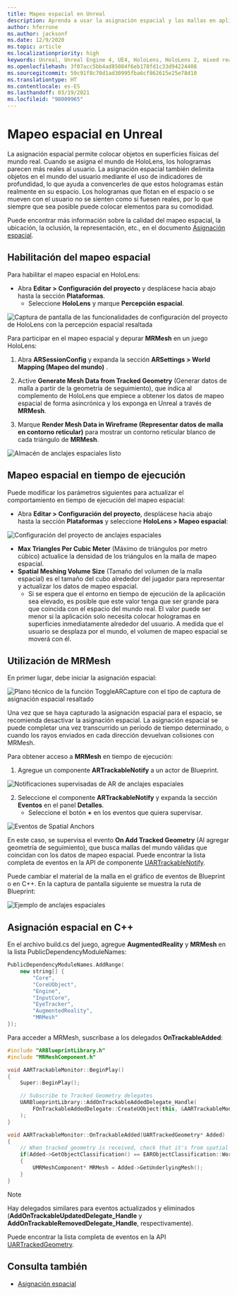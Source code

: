 ```yaml
---
title: Mapeo espacial en Unreal
description: Aprenda a usar la asignación espacial y las mallas en aplicaciones de realidad mixta de Unreal para dispositivos HoloLens.
author: hferrone
ms.author: jacksonf
ms.date: 12/9/2020
ms.topic: article
ms.localizationpriority: high
keywords: Unreal, Unreal Engine 4, UE4, HoloLens, HoloLens 2, mixed reality, development, features, documentation, guides, holograms, spatial mapping, mixed reality headset, windows mixed reality headset, virtual reality headset
ms.openlocfilehash: 3f07acc5bb4ad85084f6eb178fd1c33d94224408
ms.sourcegitcommit: 59c91f8c70d1ad30995fba6cf862615e25e78d10
ms.translationtype: HT
ms.contentlocale: es-ES
ms.lasthandoff: 03/19/2021
ms.locfileid: "98009965"
---
```

# <a name="spatial-mapping-in-unreal"></a>Mapeo espacial en Unreal

La asignación espacial permite colocar objetos en superficies físicas del mundo real. Cuando se asigna el mundo de HoloLens, los hologramas parecen más reales al usuario. La asignación espacial también delimita objetos en el mundo del usuario mediante el uso de indicadores de profundidad, lo que ayuda a convencerles de que estos hologramas están realmente en su espacio. Los hologramas que flotan en el espacio o se mueven con el usuario no se sienten como si fuesen reales, por lo que siempre que sea posible puede colocar elementos para su comodidad.

Puede encontrar más información sobre la calidad del mapeo espacial, la ubicación, la oclusión, la representación, etc., en el documento [Asignación espacial](../../design/spatial-mapping.md).

## <a name="enabling-spatial-mapping"></a>Habilitación del mapeo espacial

Para habilitar el mapeo espacial en HoloLens:
- Abra **Editar > Configuración del proyecto** y desplácese hacia abajo hasta la sección **Plataformas**.    
    + Seleccione **HoloLens** y marque **Percepción espacial**.

![Captura de pantalla de las funcionalidades de configuración del proyecto de HoloLens con la percepción espacial resaltada](images/unreal-spatial-mapping-img-01.png)

Para participar en el mapeo espacial y depurar **MRMesh** en un juego HoloLens:
1. Abra **ARSessionConfig** y expanda la sección **ARSettings > World Mapping (Mapeo del mundo)** . 

2. Active **Generate Mesh Data from Tracked Geometry** (Generar datos de malla a partir de la geometría de seguimiento), que indica al complemento de HoloLens que empiece a obtener los datos de mapeo espacial de forma asincrónica y los exponga en Unreal a través de **MRMesh**. 
3. Marque **Render Mesh Data in Wireframe (Representar datos de malla en contorno reticular)** para mostrar un contorno reticular blanco de cada triángulo de **MRMesh**. 

![Almacén de anclajes espaciales listo](images/unreal-spatialmapping-arsettings.PNG)


## <a name="spatial-mapping-at-runtime"></a>Mapeo espacial en tiempo de ejecución
Puede modificar los parámetros siguientes para actualizar el comportamiento en tiempo de ejecución del mapeo espacial:

- Abra **Editar > Configuración del proyecto**, desplácese hacia abajo hasta la sección **Plataformas** y seleccione **HoloLens > Mapeo espacial**: 

![Configuración del proyecto de anclajes espaciales](images/unreal-spatialmapping-projectsettings.PNG)

- **Max Triangles Per Cubic Meter** (Máximo de triángulos por metro cúbico) actualice la densidad de los triángulos en la malla de mapeo espacial.  
- **Spatial Meshing Volume Size** (Tamaño del volumen de la malla espacial) es el tamaño del cubo alrededor del jugador para representar y actualizar los datos de mapeo espacial.  
    + Si se espera que el entorno en tiempo de ejecución de la aplicación sea elevado, es posible que este valor tenga que ser grande para que coincida con el espacio del mundo real. El valor puede ser menor si la aplicación solo necesita colocar hologramas en superficies inmediatamente alrededor del usuario. A medida que el usuario se desplaza por el mundo, el volumen de mapeo espacial se moverá con él. 

## <a name="working-with-mrmesh"></a>Utilización de MRMesh

En primer lugar, debe iniciar la asignación espacial:

![Plano técnico de la función ToggleARCapture con el tipo de captura de asignación espacial resaltado](images/unreal-spatial-mapping-img-02.png)

Una vez que se haya capturado la asignación espacial para el espacio, se recomienda desactivar la asignación espacial.  La asignación espacial se puede completar una vez transcurrido un período de tiempo determinado, o cuando los rayos enviados en cada dirección devuelvan colisiones con MRMesh.

Para obtener acceso a **MRMesh** en tiempo de ejecución:
1. Agregue un componente **ARTrackableNotify** a un actor de Blueprint. 

![Notificaciones supervisadas de AR de anclajes espaciales](images/unreal-spatialmapping-artrackablenotify.PNG)

2. Seleccione el componente **ARTrackableNotify** y expanda la sección **Eventos** en el panel **Detalles**. 
    - Seleccione el botón **+** en los eventos que quiera supervisar. 

![Eventos de Spatial Anchors](images/unreal-spatialmapping-events.PNG)

En este caso, se supervisa el evento **On Add Tracked Geometry** (Al agregar geometría de seguimiento), que busca mallas del mundo válidas que coincidan con los datos de mapeo espacial. Puede encontrar la lista completa de eventos en la API de componente [UARTrackableNotify](https://docs.unrealengine.com/API/Runtime/AugmentedReality/UARTrackableNotifyComponent/index.html). 

Puede cambiar el material de la malla en el gráfico de eventos de Blueprint o en C++. En la captura de pantalla siguiente se muestra la ruta de Blueprint: 

![Ejemplo de anclajes espaciales](images/unreal-spatialmapping-example.PNG)

## <a name="spatial-mapping-in-c"></a>Asignación espacial en C++

En el archivo build.cs del juego, agregue **AugmentedReality** y **MRMesh** en la lista PublicDependencyModuleNames:

```cpp
PublicDependencyModuleNames.AddRange(
    new string[] {
        "Core",
        "CoreUObject",
        "Engine",
        "InputCore",    
        "EyeTracker",
        "AugmentedReality",
        "MRMesh"
});
```

Para acceder a MRMesh, suscríbase a los delegados **OnTrackableAdded**:

```cpp
#include "ARBlueprintLibrary.h"
#include "MRMeshComponent.h"

void AARTrackableMonitor::BeginPlay()
{
    Super::BeginPlay();

    // Subscribe to Tracked Geometry delegates
    UARBlueprintLibrary::AddOnTrackableAddedDelegate_Handle(
        FOnTrackableAddedDelegate::CreateUObject(this, &AARTrackableMonitor::OnTrackableAdded)
    );
}

void AARTrackableMonitor::OnTrackableAdded(UARTrackedGeometry* Added)
{
    // When tracked geometry is received, check that it's from spatial mapping
    if(Added->GetObjectClassification() == EARObjectClassification::World)
    {
        UMRMeshComponent* MRMesh = Added->GetUnderlyingMesh();
    }
}
```

> [!NOTE]
> Hay delegados similares para eventos actualizados y eliminados (**AddOnTrackableUpdatedDelegate_Handle** y **AddOnTrackableRemovedDelegate_Handle**, respectivamente).
>
> Puede encontrar la lista completa de eventos en la API [UARTrackedGeometry](https://docs.unrealengine.com/API/Runtime/AugmentedReality/UARTrackedGeometry/index.html).

## <a name="see-also"></a>Consulta también
* [Asignación espacial](../../design/spatial-mapping.md)
